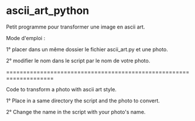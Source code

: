 # ascii_art_python


Petit programme pour transformer une image en ascii art.

Mode d'emploi : 

1° placer dans un même dossier le fichier ascii_art.py et une photo.

2° modifier le nom dans le script par le nom de votre photo. 

====================================================================



Code to transform a photo with ascii art style.

1° Place in a same directory the script and the photo to convert.

2° Change the name in the script with your photo's name.
